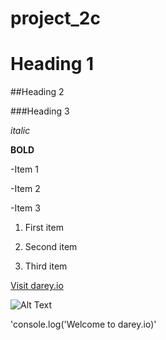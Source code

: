 # project_2c 

 # Heading 1
 
 ##Heading 2

 ###Heading 3

*italic*

**BOLD**

-Item 1

-Item 2

-Item 3

1. First item

2. Second item

3. Third item

[Visit darey.io](https://www.darey.io)

![Alt Text](https://example.com/image.jpg)

'console.log('Welcome to darey.io)'

 
